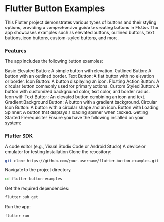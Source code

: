 # Flutter Button Examples
This Flutter project demonstrates various types of buttons and their styling options, providing a comprehensive guide to creating buttons in Flutter. The app showcases examples such as elevated buttons, outlined buttons, text buttons, icon buttons, custom-styled buttons, and more.

### Features
The app includes the following button examples:

Basic Elevated Button: A simple button with elevation.
Outlined Button: A button with an outlined border.
Text Button: A flat button with no elevation or border.
Icon Button: A button displaying an icon.
Floating Action Button: A circular button commonly used for primary actions.
Custom Styled Button: A button with customized background color, text color, and border radius.
Icon with Text Button: An elevated button combining an icon and text.
Gradient Background Button: A button with a gradient background.
Circular Icon Button: A button with a circular shape and an icon.
Button with Loading Spinner: A button that displays a loading spinner when clicked.
Getting Started
Prerequisites
Ensure you have the following installed on your system:

### Flutter SDK
A code editor (e.g., Visual Studio Code or Android Studio)
A device or emulator for testing
Installation
Clone the repository:

```bash
git clone https://github.com/your-username/flutter-button-examples.git
```
Navigate to the project directory:
```bash
cd flutter-button-examples
```
Get the required dependencies:
```bash
flutter pub get
```
Run the app:
```bash
flutter run
